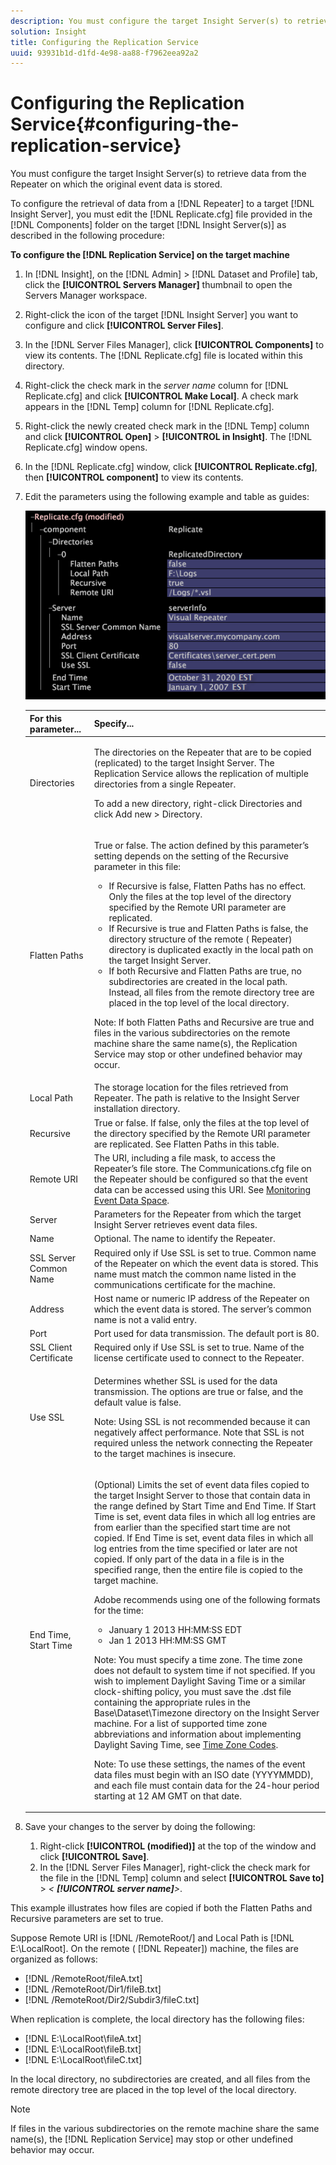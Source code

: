 ```yaml
---
description: You must configure the target Insight Server(s) to retrieve data from the Repeater on which the original event data is stored.
solution: Insight
title: Configuring the Replication Service
uuid: 93931b1d-d1fd-4e98-aa88-f7962eea92a2
---
```


# Configuring the Replication Service{#configuring-the-replication-service}

You must configure the target Insight Server(s) to retrieve data from the Repeater on which the original event data is stored.

To configure the retrieval of data from a [!DNL Repeater] to a target [!DNL Insight Server], you must edit the [!DNL Replicate.cfg] file provided in the [!DNL Components] folder on the target [!DNL Insight Server(s)] as described in the following procedure:

**To configure the [!DNL Replication Service] on the target machine** 

1. In [!DNL Insight], on the [!DNL Admin] > [!DNL Dataset and Profile] tab, click the **[!UICONTROL Servers Manager]** thumbnail to open the Servers Manager workspace.
1. Right-click the icon of the target [!DNL Insight Server] you want to configure and click **[!UICONTROL Server Files]**.
1. In the [!DNL Server Files Manager], click **[!UICONTROL Components]** to view its contents. The [!DNL Replicate.cfg] file is located within this directory.
1. Right-click the check mark in the *server name* column for [!DNL Replicate.cfg] and click **[!UICONTROL Make Local]**. A check mark appears in the [!DNL Temp] column for [!DNL Replicate.cfg].
1. Right-click the newly created check mark in the [!DNL Temp] column and click **[!UICONTROL Open]** > **[!UICONTROL in Insight]**. The [!DNL Replicate.cfg] window opens.
1. In the [!DNL Replicate.cfg] window, click **[!UICONTROL Replicate.cfg]**, then **[!UICONTROL component]** to view its contents.
1. Edit the parameters using the following example and table as guides:

   ![Step Info](assets/cfg_ReplicateFile.png)

   <table id="table_F32D4BFA2D834BBB81DF8F84417CA969"> 
   <thead> 
   <tr> 
      <th colname="col1" class="entry"> For this parameter... </th> 
      <th colname="col2" class="entry"> Specify... </th> 
   </tr> 
   </thead>
   <tbody> 
   <tr> 
      <td colname="col1"> Directories </td> 
      <td colname="col2"> <p>The directories on the <span class="wintitle"> Repeater</span> that are to be copied (replicated) to the target <span class="keyword"> Insight Server</span>. The <span class="wintitle"> Replication Service</span> allows the replication of multiple directories from a single <span class="wintitle"> Repeater</span>. </p> <p>To add a new directory, right-click <span class="uicontrol"> Directories</span> and click <span class="uicontrol"> Add new</span> &gt; <span class="uicontrol"> Directory</span>. </p> </td> 
   </tr> 
   <tr> 
      <td colname="col1"> Flatten Paths </td> 
      <td colname="col2"> <p>True or false. The action defined by this parameter’s setting depends on the setting of the Recursive parameter in this file: 
      <ul id="ul_D4BF3C22FBEF41C290ED938EB57E0F27">
      <li id="li_CB85E5AF9E1B4441AA38C2DB8D4F1800">If Recursive is false, Flatten Paths has no effect. Only the files at the top level of the directory specified by the Remote URI parameter are replicated. </li>
      <li id="li_8FDB351102344E3995035557445354BB">If Recursive is true and Flatten Paths is false, the directory structure of the remote (<span class="wintitle"> Repeater</span>) directory is duplicated exactly in the local path on the target <span class="keyword"> Insight Server</span>. </li>
      <li id="li_3114B191C73744658799E112C61AB004">If both Recursive and Flatten Paths are true, no subdirectories are created in the local path. Instead, all files from the remote directory tree are placed in the top level of the local directory. </li>
      </ul></p> <p> <p>Note: If both Flatten Paths and Recursive are true and files in the various subdirectories on the remote machine share the same name(s), the <span class="wintitle"> Replication Service</span> may stop or other undefined behavior may occur. </p> </p> </td> 
   </tr> 
   <tr> 
      <td colname="col1"> Local Path </td> 
      <td colname="col2">The storage location for the files retrieved from <span class="wintitle"> Repeater</span>. The path is relative to the <span class="keyword"> Insight Server</span> installation directory. </td> 
   </tr> 
   <tr> 
      <td colname="col1"> Recursive </td> 
      <td colname="col2"> True or false. If false, only the files at the top level of the directory specified by the Remote URI parameter are replicated. See Flatten Paths in this table. </td> 
   </tr> 
   <tr> 
      <td colname="col1"> Remote URI </td> 
      <td colname="col2">The URI, including a file mask, to access the <span class="wintitle"> Repeater’s</span> file store. The <span class="filepath"> Communications.cfg</span> file on the <span class="wintitle"> Repeater</span> should be configured so that the event data can be accessed using this URI. See <a href="../../../home/c-inst-svr/c-admin-inst-svr/c-mntr-disk-spc/t-mntr-evt-data-spc.md#task-a54d4bd16b96437f943cd09e5d848440"> Monitoring Event Data Space</a>. </td> 
   </tr> 
   <tr> 
      <td colname="col1"> Server </td> 
      <td colname="col2">Parameters for the <span class="wintitle"> Repeater</span> from which the target <span class="keyword"> Insight Server</span> retrieves event data files. </td> 
   </tr> 
   <tr> 
      <td colname="col1"> Name </td> 
      <td colname="col2">Optional. The name to identify the <span class="wintitle"> Repeater</span>. </td> 
   </tr> 
   <tr> 
      <td colname="col1"> SSL Server Common Name </td> 
      <td colname="col2">Required only if Use SSL is set to true. Common name of the <span class="wintitle"> Repeater</span> on which the event data is stored. This name must match the common name listed in the communications certificate for the machine. </td> 
   </tr> 
   <tr> 
      <td colname="col1"> Address </td> 
      <td colname="col2">Host name or numeric IP address of the <span class="wintitle"> Repeater</span> on which the event data is stored. The server’s common name is not a valid entry. </td> 
   </tr> 
   <tr> 
      <td colname="col1"> Port </td> 
      <td colname="col2"> Port used for data transmission. The default port is 80. </td> 
   </tr> 
   <tr> 
      <td colname="col1"> SSL Client Certificate </td> 
      <td colname="col2">Required only if Use SSL is set to true. Name of the license certificate used to connect to the <span class="wintitle"> Repeater</span>. </td> 
   </tr> 
   <tr> 
      <td colname="col1"> Use SSL </td> 
      <td colname="col2"> <p>Determines whether SSL is used for the data transmission. The options are true or false, and the default value is false. </p> <p> <p>Note: Using SSL is not recommended because it can negatively affect performance. Note that SSL is not required unless the network connecting the <span class="wintitle"> Repeater</span> to the target machines is insecure. </p> </p> </td> 
   </tr> 
   <tr> 
      <td colname="col1"> End Time, Start Time </td> 
      <td colname="col2"> <p>(Optional) Limits the set of event data files copied to the target <span class="keyword"> Insight Server</span> to those that contain data in the range defined by Start Time and End Time. If Start Time is set, event data files in which all log entries are from earlier than the specified start time are not copied. If End Time is set, event data files in which all log entries from the time specified or later are not copied. If only part of the data in a file is in the specified range, then the entire file is copied to the target machine. </p> <p>Adobe recommends using one of the following formats for the time: 
      <ul id="ul_AE15A159A4C043398B37AD56FDFD9DCA">
      <li id="li_4DEF0F13D13E43E39CBD1A0F32765F32">January 1 2013 HH:MM:SS EDT </li>
      <li id="li_E3275312E93D4C1FAA028543DC21B51A">Jan 1 2013 HH:MM:SS GMT </li>
      </ul></p> <p> <p>Note: You must specify a time zone. The time zone does not default to system time if not specified. If you wish to implement Daylight Saving Time or a similar clock-shifting policy, you must save the <span class="filepath"> .dst</span> file containing the appropriate rules in the Base\Dataset\Timezone directory on the <span class="keyword"> Insight Server</span> machine. For a list of supported time zone abbreviations and information about implementing Daylight Saving Time, see <a href="../../../home/c-inst-svr/c-time-zn-cds.md#concept-eed5ba32d5d347cf94b76db83b29f211"> Time Zone Codes</a>. </p> </p> <p> <p>Note:  To use these settings, the names of the event data files must begin with an ISO date (YYYYMMDD), and each file must contain data for the 24-hour period starting at 12 AM GMT on that date. </p> </p> </td> 
   </tr> 
   </tbody> 
   </table>

1. Save your changes to the server by doing the following:

    1. Right-click **[!UICONTROL (modified)]** at the top of the window and click **[!UICONTROL Save]**. 
    1. In the [!DNL Server Files Manager], right-click the check mark for the file in the [!DNL Temp] column and select **[!UICONTROL Save to]** > *< **[!UICONTROL server name]**>*.

<!-- <a id="example_A60DE2383CA341DCB512E52DE76ADA89"></a> -->

This example illustrates how files are copied if both the Flatten Paths and Recursive parameters are set to true.

Suppose Remote URI is [!DNL /RemoteRoot/] and Local Path is [!DNL E:\LocalRoot\]. On the remote ( [!DNL Repeater]) machine, the files are organized as follows:

* [!DNL /RemoteRoot/fileA.txt]
* [!DNL /RemoteRoot/Dir1/fileB.txt]
* [!DNL /RemoteRoot/Dir2/Subdir3/fileC.txt]

When replication is complete, the local directory has the following files:

* [!DNL E:\LocalRoot\fileA.txt] 
* [!DNL E:\LocalRoot\fileB.txt] 
* [!DNL E:\LocalRoot\fileC.txt]

In the local directory, no subdirectories are created, and all files from the remote directory tree are placed in the top level of the local directory.

>[!NOTE]
>
>If files in the various subdirectories on the remote machine share the same name(s), the [!DNL Replication Service] may stop or other undefined behavior may occur.
